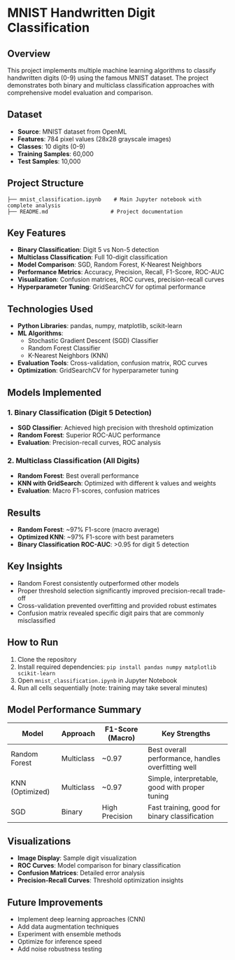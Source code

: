 # MNIST Handwritten Digit Classification

## Overview
This project implements multiple machine learning algorithms to classify handwritten digits (0-9) using the famous MNIST dataset. The project demonstrates both binary and multiclass classification approaches with comprehensive model evaluation and comparison.

## Dataset
- **Source**: MNIST dataset from OpenML
- **Features**: 784 pixel values (28x28 grayscale images)
- **Classes**: 10 digits (0-9)
- **Training Samples**: 60,000
- **Test Samples**: 10,000

## Project Structure
```
├── mnist_classification.ipynb    # Main Jupyter notebook with complete analysis
├── README.md                    # Project documentation
```

## Key Features
- **Binary Classification**: Digit 5 vs Non-5 detection
- **Multiclass Classification**: Full 10-digit classification
- **Model Comparison**: SGD, Random Forest, K-Nearest Neighbors
- **Performance Metrics**: Accuracy, Precision, Recall, F1-Score, ROC-AUC
- **Visualization**: Confusion matrices, ROC curves, precision-recall curves
- **Hyperparameter Tuning**: GridSearchCV for optimal performance

## Technologies Used
- **Python Libraries**: pandas, numpy, matplotlib, scikit-learn
- **ML Algorithms**: 
  - Stochastic Gradient Descent (SGD) Classifier
  - Random Forest Classifier
  - K-Nearest Neighbors (KNN)
- **Evaluation Tools**: Cross-validation, confusion matrix, ROC curves
- **Optimization**: GridSearchCV for hyperparameter tuning

## Models Implemented

### 1. Binary Classification (Digit 5 Detection)
- **SGD Classifier**: Achieved high precision with threshold optimization
- **Random Forest**: Superior ROC-AUC performance
- **Evaluation**: Precision-recall curves, ROC analysis

### 2. Multiclass Classification (All Digits)
- **Random Forest**: Best overall performance
- **KNN with GridSearch**: Optimized with different k values and weights
- **Evaluation**: Macro F1-scores, confusion matrices

## Results
- **Random Forest**: ~97% F1-score (macro average)
- **Optimized KNN**: ~97% F1-score with best parameters
- **Binary Classification ROC-AUC**: >0.95 for digit 5 detection

## Key Insights
- Random Forest consistently outperformed other models
- Proper threshold selection significantly improved precision-recall trade-off
- Cross-validation prevented overfitting and provided robust estimates
- Confusion matrix revealed specific digit pairs that are commonly misclassified

## How to Run
1. Clone the repository
2. Install required dependencies: `pip install pandas numpy matplotlib scikit-learn`
3. Open `mnist_classification.ipynb` in Jupyter Notebook
4. Run all cells sequentially (note: training may take several minutes)

## Model Performance Summary
| Model | Approach | F1-Score (Macro) | Key Strengths |
|-------|----------|------------------|---------------|
| Random Forest | Multiclass | ~0.97 | Best overall performance, handles overfitting well |
| KNN (Optimized) | Multiclass | ~0.97 | Simple, interpretable, good with proper tuning |
| SGD | Binary | High Precision | Fast training, good for binary classification |

## Visualizations
- **Image Display**: Sample digit visualization
- **ROC Curves**: Model comparison for binary classification
- **Confusion Matrices**: Detailed error analysis
- **Precision-Recall Curves**: Threshold optimization insights

## Future Improvements
- Implement deep learning approaches (CNN)
- Add data augmentation techniques
- Experiment with ensemble methods
- Optimize for inference speed
- Add noise robustness testing
